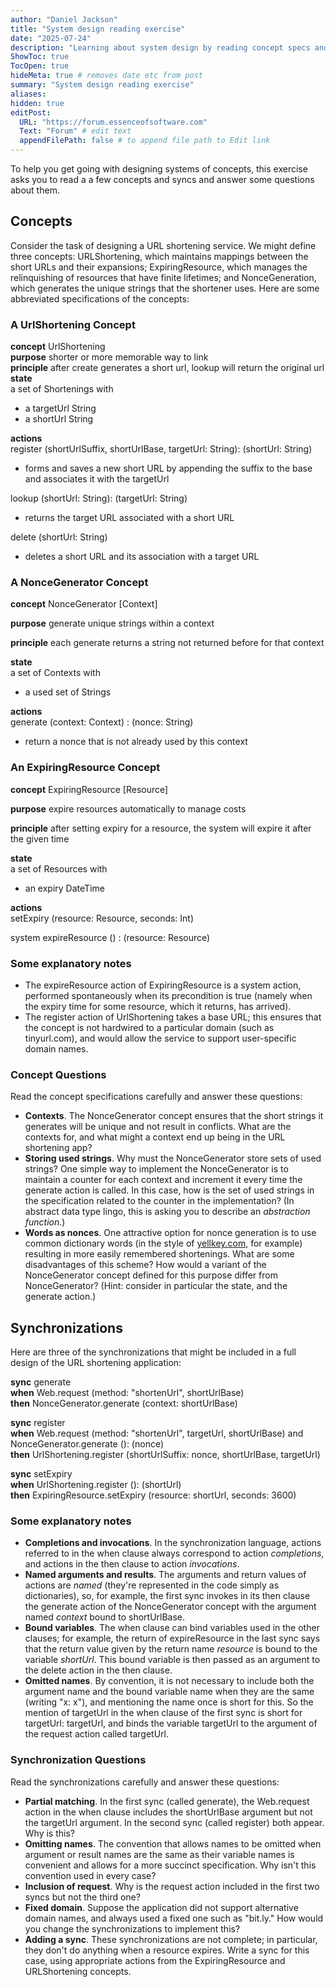 ```yaml
---
author: "Daniel Jackson"
title: "System design reading exercise"
date: "2025-07-24"
description: "Learning about system design by reading concept specs and syncs"
ShowToc: true
TocOpen: true
hideMeta: true # removes date etc from post
summary: "System design reading exercise"
aliases:
hidden: true 
editPost:
  URL: "https://forum.essenceofsoftware.com"
  Text: "Forum" # edit text
  appendFilePath: false # to append file path to Edit link
---
```


To help you get going with designing systems of concepts, this exercise asks you to read a a few concepts and syncs  and answer some questions about them.

## Concepts
Consider the task of designing a URL shortening service. We might define three concepts: URLShortening, which maintains mappings between the short URLs and their expansions; ExpiringResource, which manages the relinquishing of resources that have finite lifetimes; and NonceGeneration, which generates the unique strings that the shortener uses. Here are some abbreviated specifications of the concepts:

### A UrlShortening Concept
**concept** UrlShortening  
**purpose** shorter or more memorable way to link  
**principle** after create generates a short url, lookup will return the original url  
**state**  
a set of Shortenings with  
- a targetUrl String  
- a shortUrl String  

**actions**    
register (shortUrlSuffix, shortUrlBase, targetUrl: String): (shortUrl: String)
- forms and saves a new short URL by appending the suffix to the base and associates it with the targetUrl  

lookup  (shortUrl: String): (targetUrl: String)  
- returns the target URL associated with a short URL

delete  (shortUrl: String)  
- deletes a short URL and its association with a target URL

### A NonceGenerator Concept
**concept** NonceGenerator \[Context\]  

**purpose** generate unique strings within a context  

**principle** each generate returns a string not returned before for that context  

**state**  
a set of Contexts with  
- a used set of Strings  

**actions**  
generate (context: Context) : (nonce: String)  
- return a nonce that is not already used by this context  

### An ExpiringResource Concept
**concept** ExpiringResource \[Resource\]  

**purpose** expire resources automatically to manage costs  

**principle** after setting expiry for a resource, the system will expire it after the given time  

**state**  
a set of Resources with  
- an expiry DateTime  

**actions**  
setExpiry (resource: Resource, seconds: Int)  

system expireResource () : (resource: Resource)  

### Some explanatory notes
- The expireResource action of ExpiringResource is a system action, performed spontaneously when its precondition is true (namely when the expiry time for some resource, which it returns, has arrived).
- The register action of UrlShortening takes a base URL; this ensures that the concept is not hardwired to a particular domain (such as tinyurl.com), and would allow the service to support user-specific domain names.

### Concept Questions
Read the concept specifications carefully and answer these questions:
- **Contexts**. The NonceGenerator concept ensures that the short strings it generates will be unique and not result in conflicts. What are the contexts for, and what might a context end up being in the URL shortening app?
- **Storing used strings**. Why must the NonceGenerator store sets of used strings? One simple way to implement the NonceGenerator is to maintain a counter for each context and increment it every time the generate action is called. In this case, how is the set of used strings in the specification related to the counter in the implementation? (In abstract data type lingo, this is asking you to describe an *abstraction function*.)
- **Words as nonces**. One attractive option for nonce generation is to use common dictionary words (in the style of [yellkey.com](http://yellkey.com), for example) resulting in more easily remembered shortenings. What are some disadvantages of this scheme? How would a variant of the NonceGenerator concept defined for this purpose differ from NonceGenerator? (Hint: consider in particular the state, and the generate action.)

## Synchronizations
Here are three of the synchronizations that might be included in a full design of the URL shortening application:

**sync** generate  
**when** Web.request (method: "shortenUrl", shortUrlBase)  
**then** NonceGenerator.generate (context: shortUrlBase)

**sync** register  
**when** Web.request (method: "shortenUrl", targetUrl, shortUrlBase) and
	NonceGenerator.generate (): (nonce)  
**then** UrlShortening.register (shortUrlSuffix: nonce, shortUrlBase, targetUrl)

**sync** setExpiry  
**when** UrlShortening.register (): (shortUrl)  
**then** ExpiringResource.setExpiry (resource: shortUrl, seconds: 3600)

### Some explanatory notes
- **Completions and invocations**. In the synchronization language, actions referred to in the when clause always correspond to action *completions*, and actions in the then clause to action *invocations*.
- **Named arguments and results**. The arguments and return values of actions are *named* (they're represented in the code simply as dictionaries), so, for example, the first sync invokes in its then clause the generate action of the NonceGenerator concept with the argument named *context* bound to shortUrlBase.
- **Bound variables**. The when clause can bind variables used in the other clauses; for example, the return of expireResource in the last sync says that the return value given by the return name *resource* is bound to the variable *shortUrl*. This bound variable is then passed as an argument to the delete action in the then clause.
- **Omitted names**. By convention, it is not necessary to include both the argument name and the bound variable name when they are the same (writing "x: x"), and mentioning the name once is short for this. So the mention of targetUrl in the when clause of the first sync is short for targetUrl: targetUrl, and binds the variable targetUrl to the argument of the request action called targetUrl.

### Synchronization Questions
Read the synchronizations carefully and answer these questions:
- **Partial matching**. In the first sync (called generate), the Web.request action in the when clause includes the shortUrlBase argument but not the targetUrl argument. In the second sync (called register) both appear. Why is this?
- **Omitting names**. The convention that allows names to be omitted when argument or result names are the same as their variable names is convenient and allows for a more succinct specification. Why isn't this convention used in every case?
- **Inclusion of request**. Why is the request action included in the first two syncs but not the third one?
- **Fixed domain**. Suppose the application did not support alternative domain names, and always used a fixed one such as "bit.ly." How would you change the synchronizations to implement this?
- **Adding a sync**. These synchronizations are not complete; in particular, they don't do anything when a resource expires. Write a sync for this case, using appropriate actions from the ExpiringResource and URLShortening concepts.
